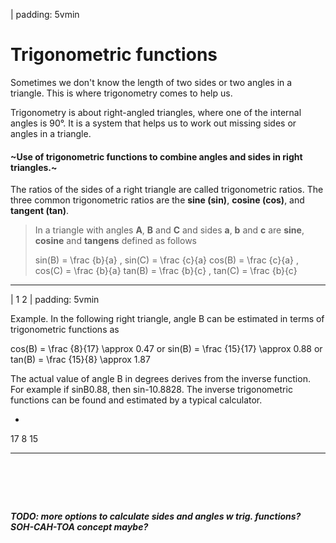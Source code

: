 
| padding: 5vmin

# Trigonometric functions

Sometimes we don't know the length of two sides or two angles in a triangle. This is where trigonometry comes to help us. 

Trigonometry is about right-angled triangles, where one of the internal angles is 90°. It is a system that helps us to work out missing sides or angles in a triangle.


#### ~Use of trigonometric functions to combine angles and sides in right triangles.~

The ratios of the sides of a right triangle are called trigonometric ratios. 
The three common trigonometric ratios are the **sine (sin)**, **cosine (cos)**, and **tangent (tan)**. 



<blockquote>
  <section>
<f-inline>

<f-fact-icon size="large" style="flex:1 0 100px;" />

In a triangle with angles **A**, **B** and **C** and sides **a**, **b** and **c** are **sine**, **cosine** and **tangens** defined as follows 

</f-inline>
    <f-math>
      sin(B) = \frac {b}{a} , sin(C) = \frac {c}{a}
    </f-math>
    <f-math>
      cos(B) = \frac {c}{a} , cos(C) = \frac {b}{a}
    </f-math>
    <f-math>
      tan(B) = \frac {b}{c} , tan(C) = \frac {b}{c}
    </f-math>
  </section>
</blockquote>

---









| 1 2
| padding: 5vmin

Example. In the following right triangle, angle B can be estimated in terms of trigonometric functions as 

<f-math inline>cos(B) = \frac {8}{17} \approx 0.47</f-math> 
or
<f-math inline>sin(B) = \frac {15}{17} \approx 0.88</f-math> 
or
<f-math inline>tan(B) = \frac {15}{8} \approx 1.87</f-math> 

The actual value of angle B in degrees derives from the inverse function. For example if sinB0.88,  then sin-10.8828. The inverse trigonometric functions can be found and estimated by a typical calculator.

-

<f-scene grid class="fullWidthScene">
  <Triangle :points="[ [1.5,-0.5],[-1,1],[-1,-0.5] ]" />
  <f-text :fill="color('blue')" position="0.4 0.45">17</f-text>
  <f-text :fill="color('blue')" position="-1.2 0.2">8</f-text>
  <f-text :fill="color('blue')" position="0 -0.8">15</f-text>
</f-scene>

---

# &nbsp;

***TODO: more options to calculate sides and angles w trig. functions? SOH-CAH-TOA concept maybe?***